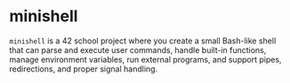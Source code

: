 # minishell

`minishell` is a 42 school project where you create a small Bash-like shell that can parse and execute user commands, 
handle built-in functions, manage environment variables, run external programs, and support pipes, redirections, and proper signal handling.
